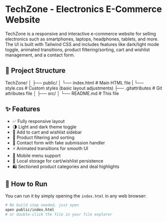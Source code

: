 # TechZone - Electronics E-Commerce Website

TechZone is a responsive and interactive e-commerce website for selling electronics such as smartphones, laptops, headphones, tablets, and more. The UI is built with Tailwind CSS and includes features like dark/light mode toggle, animated transitions, product filtering/sorting, cart and wishlist management, and a contact form.

## 📁 Project Structure
TechZone/
│
├── public/
│ └── index.html # Main HTML file
|   └── style.css # Custom styles (basic layout adjustments)
├── .gitattributes # Git attributes file
│
├── src/
│
└── README.md # This file


## ✨ Features

- ✅ Fully responsive layout
- 🌗 Light and dark theme toggle
- 🛒 Add to cart and wishlist sidebar
- 🧾 Product filtering and sorting
- 💬 Contact form with fake submission handler
- ⚡ Animated transitions for smooth UI
- 📱 Mobile menu support
- 🔐 Local storage for cart/wishlist persistence
- 🛍️ Sectioned product categories and deal highlights

## 🚀 How to Run

You can run it by simply opening the `index.html` in any web browser:

```bash
# No build step needed, just open
open public/index.html
# or double-click the file in your file explorer
